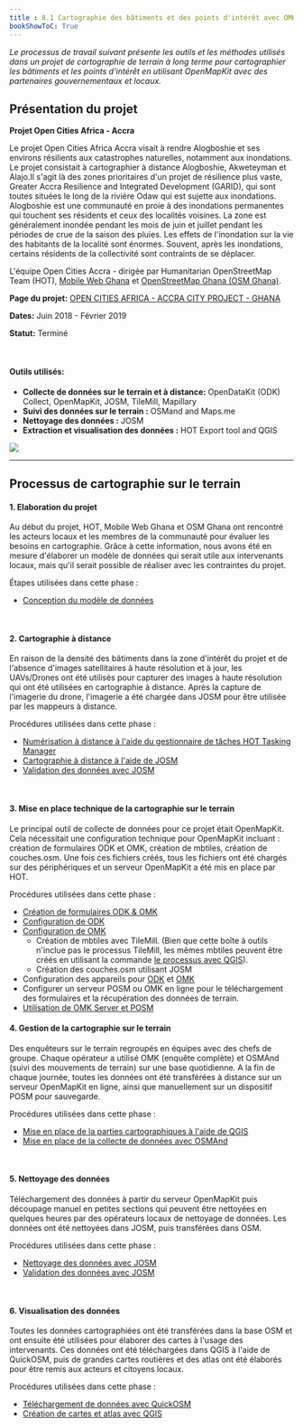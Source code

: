 ```yaml
---
title : 8.1 Cartographie des bâtiments et des points d'intérêt avec OMK
bookShowToC: True
---
```


*Le processus de travail suivant présente les outils et les méthodes utilisés dans un projet de cartographie de terrain à long terme pour cartographier les bâtiments et les points d'intérêt en utilisant OpenMapKit avec des partenaires gouvernementaux et locaux.* 



## **Présentation du projet**

**Projet Open Cities Africa - Accra**

Le projet Open Cities Africa Accra visait à rendre Alogboshie et ses environs résilients aux catastrophes naturelles, notamment aux inondations. Le projet consistait à cartographier à distance Alogboshie, Akweteyman et Alajo.Il s'agit là des zones prioritaires d'un projet de résilience plus vaste, Greater Accra Resilience and Integrated Development (GARID), qui sont toutes situées le long de la rivière Odaw qui est sujette aux inondations. Alogboshie est une communauté en proie à des inondations permanentes qui touchent ses résidents et ceux des localités voisines. La zone est généralement inondée pendant les mois de juin et juillet pendant les périodes de crue de la saison des pluies. Les effets de l'inondation sur la vie des habitants de la localité sont énormes. Souvent, après les inondations, certains résidents de la collectivité sont contraints de se déplacer.

L'équipe Open Cities Accra - dirigée par Humanitarian OpenStreetMap Team (HOT), [Mobile Web Ghana](http://mobilewebghana.org/) et [OpenStreetMap Ghana (OSM Ghana)](http://osmghana.org/).

**Page du projet:** [OPEN CITIES AFRICA - ACCRA CITY PROJECT - GHANA](https://www.hotosm.org/projects/open-cities-africa-accra-city-project-ghana/)

**Dates:** Juin 2018 - Février 2019

**Statut:** Terminé

<br>

#### Outils utilisés:

*   **Collecte de données sur le terrain et à distance:** OpenDataKit (ODK) Collect, OpenMapKit, JOSM, TileMill, Mapillary
*   **Suivi des données sur le terrain :** OSMand and Maps.me
*   **Nettoyage des données :** JOSM
*   **Extraction et visualisation des données :** HOT Export tool and QGIS

![](/images/accra.jpg)

***

## Processus de cartographie sur le terrain


#### 1. Elaboration du projet

Au début du projet, HOT, Mobile Web Ghana et OSM Ghana ont rencontré les acteurs locaux et les membres de la communauté pour évaluer les besoins en cartographie. Grâce à cette information, nous avons été en mesure d'élaborer un modèle de données qui serait utile aux intervenants locaux, mais qu'il serait possible de réaliser avec les contraintes du projet.

Étapes utilisées dans cette phase :

*   [Conception du modèle de données](https://hotosm.github.io/toolbox/pages/data-collection-and-field-mapping/3.1-designing-the-data-model/)
   
<br>

#### 2. Cartographie à distance

En raison de la densité des bâtiments dans la zone d'intérêt du projet et de l'absence d'images satellitaires à haute résolution et à jour, les UAVs/Drones ont été utilisés pour capturer des images à haute résolution qui ont été utilisées en cartographie à distance. Après la capture de l'imagerie du drone, l'imagerie a été chargée dans JOSM pour être utilisée par les mappeurs à distance.

Procédures utilisées dans cette phase :

*   [Numérisation à distance à l'aide du gestionnaire de tâches HOT Tasking Manager](https://hotosm.github.io/toolbox/pages/digitization-and-editing/3.3-working-with-the-hot-tasking-manager/)
*   [Cartographie à distance à l'aide de JOSM](https://hotosm.github.io/toolbox/pages/digitization-and-editing/3.4-editing-with-id-and-josm/)
*   [Validation des données avec JOSM](https://hotosm.github.io/toolbox/pages/digitization-and-editing/3.5_validating_with_josm/)

<br>

#### 3. Mise en place technique de la cartographie sur le terrain

Le principal outil de collecte de données pour ce projet était OpenMapKit. Cela nécessitait une configuration technique pour OpenMapKit incluant : création de formulaires ODK et OMK, création de mbtiles, création de couches.osm. Une fois ces fichiers créés, tous les fichiers ont été chargés sur des périphériques et un serveur OpenMapKit a été mis en place par HOT.

Procédures utilisées dans cette phase :

*   [Création de formulaires ODK & OMK](https://github.com/hotosm/toolbox/wiki/4.4-Creating-forms-(ODK-OMK))
*   [Configuration de ODK](https://hotosm.github.io/toolbox/pages/data-collection-and-field-mapping/3.2.1_setting_up_odk/)
*   [Configuration de OMK](https://hotosm.github.io/toolbox/pages/data-collection-and-field-mapping/3.2.2_setting_up_omk/)
    *   Création de mbtiles avec TileMill. (Bien que cette boîte à outils n'inclue pas le processus TileMill, les mêmes mbtiles peuvent être créés en utilisant la commande [le processus avec QGIS](https://hotosm.github.io/toolbox/pages/data-collection-and-field-mapping/3.2.2_setting_up_omk/#b-create-an-mbtile-in-qgis)).
    *   Création des couches.osm utilisant JOSM
*   Configuration des appareils pour [ODK](https://hotosm.github.io/toolbox/pages/data-collection-and-field-mapping/3.2.1_setting_up_odk/#download-and-set-up-the-odk-application) et [OMK](https://hotosm.github.io/toolbox/pages/data-collection-and-field-mapping/3.2.2_setting_up_omk/#download-and-set-up-the-omk-application)
*   Configurer un serveur POSM ou OMK en ligne pour le téléchargement des formulaires et la récupération des données de terrain.
*   [Utilisation de OMK Server et POSM](https://hotosm.github.io/toolbox/pages/data-collection-and-field-mapping/3.4-data-collection-servers/) 

#### 4. Gestion de la cartographie sur le terrain

Des enquêteurs sur le terrain regroupés en équipes avec des chefs de groupe. Chaque opérateur a utilisé OMK (enquête complète) et OSMAnd (suivi des mouvements de terrain) sur une base quotidienne. A la fin de chaque journée, toutes les données ont été transférées à distance sur un serveur OpenMapKit en ligne, ainsi que manuellement sur un dispositif POSM pour sauvegarde.

Procédures utilisées dans cette phase :

*   [Mise en place de la parties cartographiques à l'aide de QGIS](https://hotosm.github.io/toolbox/pages/field-mapping-management/4.1_managing_teams_in_the_field/#creating-mapping-sections-in-qgis-for-printed-maps)
*   [Mise en place de la collecte de données avec OSMAnd](https://hotosm.github.io/toolbox/pages/field-mapping-management/4.1_managing_teams_in_the_field/#creating-and-importing-mapping-sections-into-osmand)

<br>
  
#### 5. Nettoyage des données

Téléchargement des données à partir du serveur OpenMapKit puis découpage manuel en petites sections qui peuvent être nettoyées en quelques heures par des opérateurs locaux de nettoyage de données. Les données ont été nettoyées dans JOSM, puis transférées dans OSM.

Procédures utilisées dans cette phase :

*   [Nettoyage des données avec JOSM](https://hotosm.github.io/toolbox/pages/data-cleaning-upload-and-quality-assurance/5.1-data-cleaning-with-josm/)
*   [Validation des données avec JOSM](https://hotosm.github.io/toolbox/pages/digitization-and-editing/3.5_validating_with_josm/)

<br>

#### 6. Visualisation des données

Toutes les données cartographiées ont été transférées dans la base OSM et ont ensuite été utilisées pour élaborer des cartes à l'usage des intervenants. Ces données ont été téléchargées dans QGIS à l'aide de QuickOSM, puis de grandes cartes routières et des atlas ont été élaborés pour être remis aux acteurs et citoyens locaux.

Procédures utilisées dans cette phase :

*   [Téléchargement de données avec QuickOSM](https://hotosm.github.io/toolbox/pages/data-use-and-analysis/7.1-qgis/#installing-plug-ins)
*   [Création de cartes et atlas avec QGIS](https://hotosm.github.io/toolbox/pages/data-use-and-analysis/7.2-creating-an-atlas-in-qgis/)
